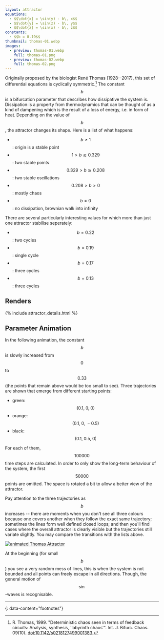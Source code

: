 ```yaml
---
layout: attractor
equations:
  - $$\dot{x} = \sin(y) - b\, x$$
  - $$\dot{y} = \sin(z) - b\, y$$
  - $$\dot{z} = \sin(x) - b\, z$$
constants:
  - $$b = 0.19$$
thumbnail: thomas-01.webp
images:
  - preview: thomas-01.webp
    full: thomas-01.png
  - preview: thomas-02.webp
    full: thomas-02.png
---
```

Originally proposed by the biologist René Thomas (1928--2017), this set of differential equations is cyclically symmetric.[^original-paper]
The constant $$b $$ is a bifurcation parameter that describes how dissipative the system is.
Dissipation is a property from thermodynamics that can be thought of as a kind of dampening which is the result of a loss of energy, i.e. in form of heat.
Depending on the value of $$b $$, the attractor changes its shape.
Here is a list of what happens:

- $$b \ge 1$$: origin is a stable point
- $$1 > b \gtrsim 0.329$$: two stable points
- $$0.329 > b \gtrsim 0.208$$: two stable oscillations
- $$0.208 > b > 0$$: mostly chaos
- $$b = 0$$: no dissipation, brownian walk into infinity

There are several particularly interesting values for which more than just one attractor stabilise seperately:

- $$b = 0.22$$: two cycles
- $$b = 0.19$$: single cycle
- $$b = 0.17$$: three cycles
- $$b = 0.13$$: three cycles

## Renders

{% include attractor_details.html %}

## Parameter Animation

In the following animation, the constant $$b$$ is slowly increased from $$0$$ to $$0.33$$ (the points that remain above would be too small to see).
Three trajectories are shown that emerge from different starting points:

- green: $$(0.1,\; 0,\; 0)$$
- orange: $$(0.1,\; 0,\; -0.5)$$
- black: $$(0.1,\; 0.5,\; 0)$$

For each of them, $$100000$$ time steps are calculated.
In order to only show the long-term behaviour of the system, the first $$50000$$ points are omitted.
The space is rotated a bit to allow a better view of the attractor.

Pay attention to the three trajectories as $$b$$ increases -- there are moments when you don't see all three colours because one covers another when they follow the exact same trajectory; sometimes the lines form well defined closed loops; and then you'll find cases where the overall attractor is clearly visible but the trajectories still variate slightly.
You may compare the transitions with the lists above.

<p><a href="/assets/images/attractors/thomas-03.gif" target="_blank">
  <img src="/assets/images/attractors/thomas-03.gif" loading="lazy" alt="animated Thomas Attractor"/>
</a></p>

At the beginning (for small $$b$$) you see a very random mess of lines, this is when the system is not bounded and all points can freely escape in all directions.
Though, the general motion of $$\sin$$-waves is recognisable.

---
{: data-content="footnotes"}

[^original-paper]: R. Thomas, 1999. \"Deterministic chaos seen in terms of feedback circuits: Analysis, synthesis, 'labyrinth chaos'\". Int. J. Bifurc. Chaos. 09(10). [doi:10.1142/s0218127499001383](https://doi.org/10.1142/s0218127499001383).
